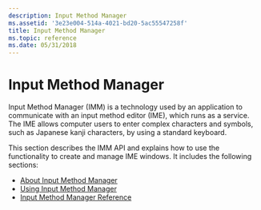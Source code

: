 ```yaml
---
description: Input Method Manager
ms.assetid: '3e23e004-514a-4021-bd20-5ac55547258f'
title: Input Method Manager
ms.topic: reference
ms.date: 05/31/2018
---
```


# Input Method Manager

Input Method Manager (IMM) is a technology used by an application to communicate with an input method editor (IME), which runs as a service. The IME allows computer users to enter complex characters and symbols, such as Japanese kanji characters, by using a standard keyboard.

This section describes the IMM API and explains how to use the functionality to create and manage IME windows. It includes the following sections:

-   [About Input Method Manager](about-input-method-manager.md)
-   [Using Input Method Manager](using-input-method-manager.md)
-   [Input Method Manager Reference](input-method-manager-reference.md)

 

 



